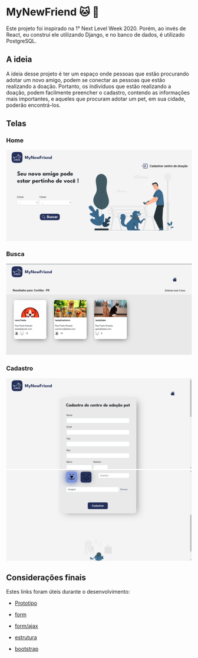 # MyNewFriend :cat: :dog:

Este projeto foi inspirado na 1° Next Level Week 2020. Porém, ao invés de React, eu construí ele utilizando Django, e no banco de dados, é utilizado PostgreSQL.

## A ideia

A ideia desse projeto é ter um espaço onde pessoas que estão procurando adotar um novo amigo, podem se conectar as pessoas que estão realizando a doação. Portanto, os indivíduos que estão realizando a doação, podem facilmente preencher o cadastro, contendo as informações mais importantes, e aqueles que procuram adotar um pet, em sua cidade, poderão encontrá-los.

## Telas
### Home
![Home](images/img1.png)

### Busca
![Busca](images/img2.png)

### Cadastro
![Cadastro2](images/img3.png)
![Cadastro2](images/img4.png)

## Considerações finais
Estes links foram úteis durante o desenvolvimento:
- [Prototipo](https://www.figma.com/file/wEQ9tApiKU7VS8SLegZXMg/MyNewFriend?node-id=0%3A1)

- [form](https://simpleisbetterthancomplex.com/article/2017/08/19/how-to-render-django-form-manually.html)

- [form/ajax](https://realpython.com/django-and-ajax-form-submissions/)

- [estrutura](https://developer.mozilla.org/pt-BR/docs/Learn/Server-side/Django/skeleton_website)

- [bootstrap](https://dev.to/thalesbruno/django-projeto-generico-com-bootstrap-3d86)
